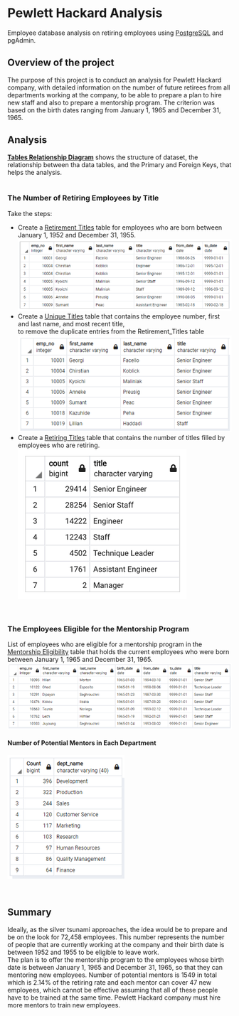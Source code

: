 # Pewlett Hackard Analysis
Employee database analysis on retiring employees using [PostgreSQL](https://www.enterprisedb.com/downloads/postgres-postgresql-downloads) and pgAdmin.

## Overview of the project
The purpose of this project is to conduct an analysis for Pewlett Hackard company, with detailed information on the number of future retirees from all departments working at the company, to be able to prepare a plan to hire new staff and also to prepare a mentorship program. The criterion was based on the birth dates ranging from January 1, 1965 and December 31, 1965.
<br/>

## Analysis

**[Tables Relationship Diagram](Data/ERD.png)**
shows the structure of dataset, the relationship between tha data tables, and the Primary and Foreign Keys, that helps the analysis.
<br/>
<br/>

### The Number of Retiring Employees by Title

Take the steps:
  - Create a [Retirement Titles](Data/retirement_titles.csv) table for employees who are born between January 1, 1952 and December 31, 1955.<br/>
  ![rt.png](Data/rt.png) <br/>
  - Create a [Unique Titles](Data/unique_titles.csv) table that contains the employee number, first and last name, and most recent title,<br/>
    to remove the duplicate entries from the Retirement_Titles table <br/>
    ![ut.png](Data/ut.png)<br/>
  - Create a [Retiring Titles](Data/retiring_titles.csv) table that contains the number of titles filled by employees who are retiring.<br/>
    ![open_position.png](Data/open_position.png)<br/>

<br/>

### The Employees Eligible for the Mentorship Program
List of employees who are eligible for a mentorship program in the [Mentorship Eligibility](Data/mentorship_eligibilty.csv) table that holds the current employees who were born between January 1, 1965 and December 31, 1965.<br/> 
![mp.png](Data/mp.png)
<br/>
#### Number of Potential Mentors in Each Department
  ![mt.png](Data/mt.png)

<br/>

## Summary
Ideally, as the silver tsunami approaches, the idea would be to prepare and be on the look for 72,458 employees. This number represents the number of people that are currently working at the company and their birth date is between 1952 and 1955 to be eligible to leave work.<br/>
The plan is to offer the mentorship program to the employees whose birth date is between January 1, 1965 and December 31, 1965, so that they can mentoring new employees. Number of potential mentors is 1549 in total which is 2.14% of the retiring rate and each mentor can cover 47 new employees, which cannot be effective assuming that all of these people have to be trained at the same time. Pewlett Hackard company must hire more mentors to train new employees.
<br/>
<br/>


